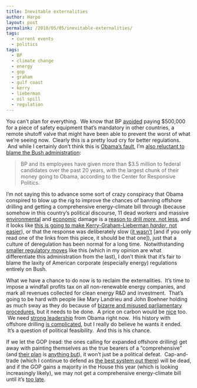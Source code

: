 ```yaml
---
title: Inevitable externalities
author: Harpo
layout: post
permalink: /2010/05/05/inevitable-externalities/
tags:
  - current events
  - politics
tags:
  - BP
  - climate change
  - energy
  - gop
  - graham
  - gulf coast
  - kerry
  - lieberman
  - oil spill
  - regulation
---
```

You can&#8217;t plan for everything.  We know that BP <a href="http://climateprogress.org/2010/05/02/is-bp-the-goldman-sachs-of-big-oil-ceo-hayward-says-to-fellow-executives-what-the-hell-did-we-do-to-deserve-this/" target="_blank">avoided</a> paying $500,000 for a piece of safety equipment that&#8217;s mandatory in other countries, a remote shutoff valve that might have been able to prevent the worst of what we&#8217;re seeing now.  Clearly this is a pretty loud cry for better regulations.  And while I certainly don&#8217;t think this is <a href="http://www.huffingtonpost.com/2010/04/30/the-obamas-katrina-meme-m_n_559203.html" target="_blank">Obama&#8217;s fault</a>, I&#8217;m <a href="http://www.politico.com/news/stories/0510/36783.html#ixzz0n3fp5acz" target="_blank">also reluctant to blame the Bush administration</a>:

> BP and its employees have given more than $3.5 million to federal candidates over the past 20 years, with the largest chunk of their money going to Obama, according to the Center for Responsive Politics.

I&#8217;m not saying this to advance some sort of crazy conspiracy that Obama conspired to blow up the rig to improve the chances of banning offshore drilling and getting a comprehensive energy-climate bill through (because somehow in this country&#8217;s political discourse, 11 dead workers and massive <a href="http://www.nola.com/news/gulf-oil-spill/index.ssf/2010/05/gulf_oil_spill_taints_mediterr.html" target="_blank">environmental</a> and <a href="http://www.washingtonpost.com/wp-dyn/content/article/2010/05/03/AR2010050301669.html?hpid=topnews" target="_blank">economic</a> damage is a <a href="http://thinkprogress.org/2010/05/04/boehner-real-comprehensive-drilling/" target="_blank">reason to drill <em>more</em>, not less</a>, and it looks like <a href="http://online.wsj.com/article/SB10001424052748704866204575224582701608508.html" target="_blank">this is going to make Kerry-Graham-Lieberman <em>harder</em>, not easier</a>), or that the response was deliberately slow (<a href="http://mediamatters.org/research/201004300053" target="_blank">it wasn&#8217;t</a> [and if you only read one of the links from this piece, it should be that one]), just that a culture of deregulation has been normal for a long time.  Notwithstanding <a href="http://www.nytimes.com/2010/04/30/business/30comply.html?ref=politics" target="_blank">smaller regulatory moves</a> like this (which in my opinion are what differentiate this administration from the last), I don&#8217;t think that it&#8217;s fair to blame the laxity of American corporate (especially energy) regulations entirely on Bush.

What we have a chance to do now is to reclaim the externalities.  It&#8217;s time to impose a windfall profits tax on all non-renewable energy companies, and mark all revenues collected for clean energy R&D and investment.  That&#8217;s going to be hard with people like Mary Landrieu and John Boehner holding as much sway as they do because of <a href="http://www.newsweek.com/id/234517" target="_blank">bizarre and misused parliamentary procedures</a>, but it needs to be done.  A price on carbon would be <a href="http://www.tnr.com/blog/the-vine/the-gulf-spill-and-the-climate-bill-cont" target="_blank">nice</a> too.  We need <a href="http://www.grist.org/article/2010-04-30-wake-up-obama.-the-gulf-spill-is-our-big-chance" target="_blank">strong leadership</a> from Obama right now.  His history with offshore drilling <a href="http://www.politifact.com/truth-o-meter/statements/2010/mar/31/barack-obama/once-wobbly-obama-not-inconsistent-latest-oil-dril/" target="_blank">is complicated</a>, but I really do believe he wants it ended.  It&#8217;s a question of political feasibility.  And this is his chance.

If we let the GOP (read: the ones calling for expanded offshore drilling) get away with painting themselves as the true bearers of a &#8220;comprehensive&#8221; (and <a href="http://www.gop.gov/energy" target="_blank">their plan</a> is <a href="http://climateprogress.org/2010/02/03/energy-only-bill-lindsey-graham-half-assed/" target="_blank">anything but</a>), it won&#8217;t just be a political defeat.  Cap-and-trade (which I continue to defend as <a href="http://www.nytimes.com/2010/04/11/magazine/11Economy-t.html" target="_blank">the best system out there</a>) will be dead, and if the GOP gains a majority in the House this year (which is looking increasingly likely), we may not get a comprehensive energy-climate bill until it&#8217;s <a href="http://climateprogress.org/2009/06/15/us-global-change-research-program-noaa-global-climate-change-impacts-in-united-states/" target="_blank">too late</a>.